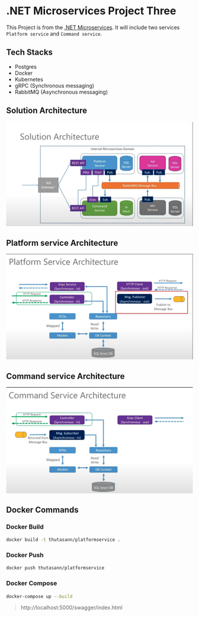 # .NET Microservices Project Three

This Project is from the [.NET Microservices](https://www.youtube.com/watch?v=DgVjEo3OGBI).
It will include two services `Platform service` and `Command service`.

## Tech Stacks

-   Postgres
-   Docker
-   Kubernetes
-   gRPC (Synchronous messaging)
-   RabbitMQ (Asynchronous messaging)

## Solution Architecture

![Solution Architecture](examples/solution-architecture.png)

## Platform service Architecture

![Platform service Architecture](examples/platform-service-architecture.png)

## Command service Architecture

![Command service Architecture](examples/command-service-architecture.png)

## Docker Commands

### Docker Build

```bash
docker build -t thutasann/platformservice .
```

### Docker Push

```bash
docker push thutasann/platformservice
```

### Docker Compose

```bash
docker-compose up --build
```

> http://localhost:5000/swagger/index.html <br/>
